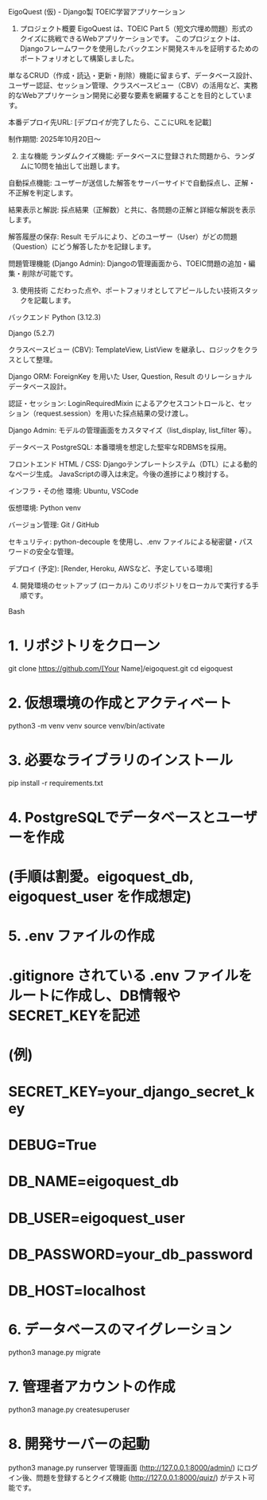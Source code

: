 EigoQuest (仮) - Django製 TOEIC学習アプリケーション
1. プロジェクト概要
EigoQuest は、TOEIC Part 5（短文穴埋め問題）形式のクイズに挑戦できるWebアプリケーションです。 このプロジェクトは、Djangoフレームワークを使用したバックエンド開発スキルを証明するためのポートフォリオとして構築しました。

単なるCRUD（作成・読込・更新・削除）機能に留まらず、データベース設計、ユーザー認証、セッション管理、クラスベースビュー（CBV）の活用など、実務的なWebアプリケーション開発に必要な要素を網羅することを目的としています。

本番デプロイ先URL: [デプロイが完了したら、ここにURLを記載]

制作期間: 2025年10月20日〜

2. 主な機能
ランダムクイズ機能: データベースに登録された問題から、ランダムに10問を抽出して出題します。

自動採点機能: ユーザーが送信した解答をサーバーサイドで自動採点し、正解・不正解を判定します。

結果表示と解説: 採点結果（正解数）と共に、各問題の正解と詳細な解説を表示します。

解答履歴の保存: Result モデルにより、どのユーザー（User）がどの問題（Question）にどう解答したかを記録します。

問題管理機能 (Django Admin): Djangoの管理画面から、TOEIC問題の追加・編集・削除が可能です。

3. 使用技術
こだわった点や、ポートフォリオとしてアピールしたい技術スタックを記載します。

バックエンド
Python (3.12.3)

Django (5.2.7)

クラスベースビュー (CBV): TemplateView, ListView を継承し、ロジックをクラスとして整理。

Django ORM: ForeignKey を用いた User, Question, Result のリレーショナルデータベース設計。

認証・セッション: LoginRequiredMixin によるアクセスコントロールと、セッション（request.session）を用いた採点結果の受け渡し。

Django Admin: モデルの管理画面をカスタマイズ（list_display, list_filter 等）。

データベース
PostgreSQL: 本番環境を想定した堅牢なRDBMSを採用。

フロントエンド
HTML / CSS: Djangoテンプレートシステム（DTL）による動的なページ生成。
JavaScriptの導入は未定。今後の進捗により検討する。

インフラ・その他
環境: Ubuntu, VSCode

仮想環境: Python venv

バージョン管理: Git / GitHub

セキュリティ: python-decouple を使用し、.env ファイルによる秘密鍵・パスワードの安全な管理。

デプロイ (予定): [Render, Heroku, AWSなど、予定している環境]

4. 開発環境のセットアップ (ローカル)
このリポジトリをローカルで実行する手順です。

Bash

# 1. リポジトリをクローン
git clone https://github.com/[Your Name]/eigoquest.git
cd eigoquest

# 2. 仮想環境の作成とアクティベート
python3 -m venv venv
source venv/bin/activate

# 3. 必要なライブラリのインストール
pip install -r requirements.txt

# 4. PostgreSQLでデータベースとユーザーを作成
# (手順は割愛。eigoquest_db, eigoquest_user を作成想定)

# 5. .env ファイルの作成
# .gitignore されている .env ファイルをルートに作成し、DB情報やSECRET_KEYを記述
# (例)
# SECRET_KEY=your_django_secret_key
# DEBUG=True
# DB_NAME=eigoquest_db
# DB_USER=eigoquest_user
# DB_PASSWORD=your_db_password
# DB_HOST=localhost

# 6. データベースのマイグレーション
python3 manage.py migrate

# 7. 管理者アカウントの作成
python3 manage.py createsuperuser

# 8. 開発サーバーの起動
python3 manage.py runserver
管理画面 (http://127.0.0.1:8000/admin/) にログイン後、問題を登録するとクイズ機能 (http://127.0.0.1:8000/quiz/) がテスト可能です。